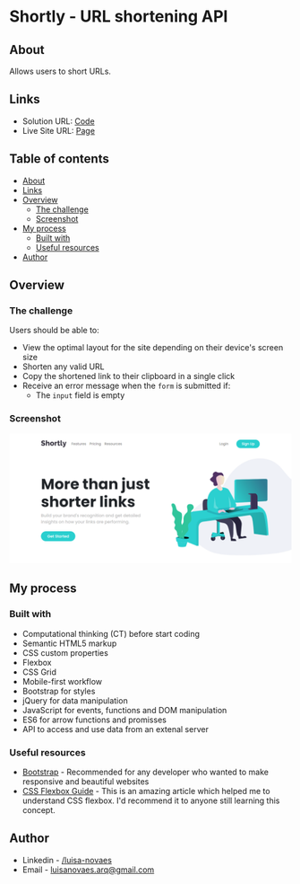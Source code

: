 # Shortly - URL shortening API

## About
Allows users to short URLs. 

## Links
- Solution URL: [Code](https://github.com/luisacmn/URL-Shortner/tree/luisacmn-patch-1)
- Live Site URL: [Page](https://luisacmn.github.io/URL-Shortner/)

## Table of contents
- [About](#about)
- [Links](#links)
- [Overview](#overview)
  - [The challenge](#the-challenge)
  - [Screenshot](#screenshot)
- [My process](#my-process)
  - [Built with](#built-with)
  - [Useful resources](#useful-resources)
- [Author](#author)


## Overview

### The challenge

Users should be able to:

- View the optimal layout for the site depending on their device's screen size
- Shorten any valid URL
- Copy the shortened link to their clipboard in a single click
- Receive an error message when the `form` is submitted if:
  - The `input` field is empty

### Screenshot

![](./screenshot.png)


## My process

### Built with
- Computational thinking (CT) before start coding
- Semantic HTML5 markup
- CSS custom properties
- Flexbox
- CSS Grid
- Mobile-first workflow
- Bootstrap for styles
- jQuery for data manipulation
- JavaScript for events, functions and DOM manipulation
- ES6 for arrow functions and promisses
- API to access and use data from an extenal server


### Useful resources

- [Bootstrap](https://getbootstrap.com/) - Recommended for any developer who wanted to make responsive and beautiful websites
- [CSS Flexbox Guide](https://css-tricks.com/snippets/css/a-guide-to-flexbox/) - This is an amazing article which helped me to understand CSS flexbox. I'd recommend it to anyone still learning this concept.

## Author

- Linkedin - [/luisa-novaes](https://www.linkedin.com/in/luisa-novaes/)
- Email - luisanovaes.arq@gmail.com

